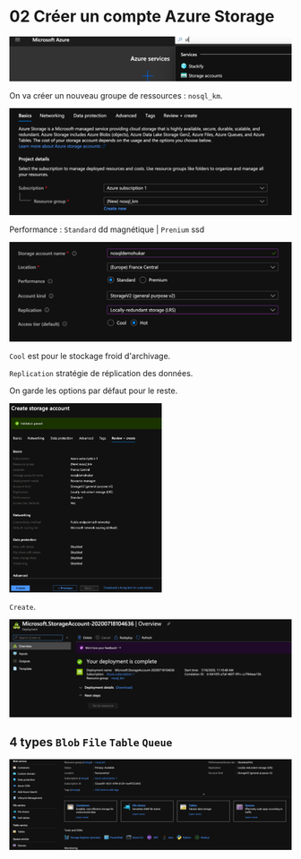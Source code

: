 # 02 Créer un compte Azure Storage

<img src="assets/Screenshot2020-07-18at10.43.28.png" alt="Screenshot 2020-07-18 at 10.43.28" style="zoom:50%;" />

On va créer un nouveau groupe de ressources : `nosql_km`.

<img src="assets/Screenshot2020-07-18at10.53.14.png" alt="Screenshot 2020-07-18 at 10.53.14" style="zoom:50%;" />

Performance : `Standard` dd magnétique | `Prenium` ssd

<img src="assets/Screenshot2020-07-18at10.52.56.png" alt="Screenshot 2020-07-18 at 10.52.56" style="zoom:50%;" />

`Cool` est pour le stockage froid d'archivage.

`Replication` stratégie de réplication des données.

On garde les options par défaut pour le reste.

<img src="assets/Screenshot2020-07-18at11.10.14.png" alt="Screenshot 2020-07-18 at 11.10.14" style="zoom:33%;" />

`Create`.

<img src="assets/Screenshot2020-07-18at11.11.27.png" alt="Screenshot 2020-07-18 at 11.11.27" style="zoom:50%;" />

## 4 types `Blob` `File` `Table` `Queue`

<img src="assets/Screenshot2020-07-18at11.20.09.png" alt="Screenshot 2020-07-18 at 11.20.09" style="zoom:50%;" />
